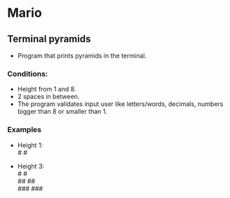 # Mario  
## Terminal pyramids  

* Program that prints pyramids in the terminal.  

### Conditions:  
* Height from 1 and 8.  
* 2 spaces in between.  
* The program validates input user like letters/words, decimals, numbers  
bigger than 8 or smaller than 1.  

### Examples  

* Height 1:     
\#  \#

* Height 3:  
  \#  \#  
 \#\#  \#\#  
\#\#\#  \#\#\#  
